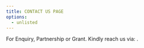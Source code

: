 ```yaml
---
title: CONTACT US PAGE
options:
  - unlisted
---
```


For Enquiry, Partnership or Grant. Kindly reach us via:
.